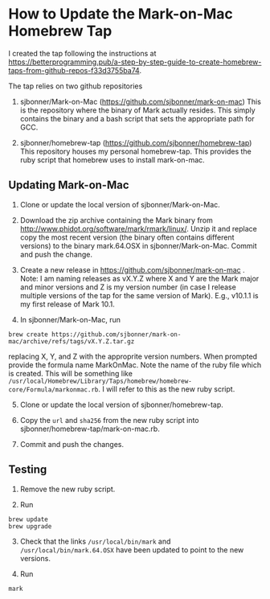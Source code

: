 # How to Update the Mark-on-Mac Homebrew Tap

I created the tap following the instructions at https://betterprogramming.pub/a-step-by-step-guide-to-create-homebrew-taps-from-github-repos-f33d3755ba74. 

The tap relies on two github repositories

1. sjbonner/Mark-on-Mac (https://github.com/sjbonner/mark-on-mac)
    This is the repository where the binary of Mark actually resides. This simply contains the binary and a bash script that sets the appropriate path for GCC. 
	
2. sjbonner/homebrew-tap (https://github.com/sjbonner/homebrew-tap)
   This repository houses my personal homebrew-tap. This provides the ruby script that homebrew uses to install mark-on-mac.
   
## Updating Mark-on-Mac

1. Clone or update the local version of sjbonner/Mark-on-Mac. 

2. Download the zip archive containing the Mark binary from http://www.phidot.org/software/mark/rmark/linux/. Unzip it and replace copy the most recent version (the binary often contains different versions) to the binary mark.64.OSX in sjbonner/Mark-on-Mac. Commit and push the change.

3. Create a new release in https://github.com/sjbonner/mark-on-mac . Note: I am naming releases as vX.Y.Z where X and Y are the Mark major and minor versions and Z is my version number (in case I release multiple versions of the tap for the same version of Mark). E.g., v10.1.1 is my first release of Mark 10.1.

4. In sjbonner/Mark-on-Mac, run
```
brew create https://github.com/sjbonner/mark-on-mac/archive/refs/tags/vX.Y.Z.tar.gz
```
replacing X, Y, and Z with the approprite version numbers. When prompted provide the formula name MarkOnMac. Note the name of the ruby file which is created. This will be something like `/usr/local/Homebrew/Library/Taps/homebrew/homebrew-core/Formula/markonmac.rb`. I will refer to this as the new ruby script. 

5. Clone or update the local version of sjbonner/homebrew-tap.

6. Copy the `url` and `sha256` from the new ruby script into sjbonner/homebrew-tap/mark-on-mac.rb. 

7. Commit and push the changes.

## Testing

1. Remove the new ruby script.

2. Run
```
brew update
brew upgrade
```

3. Check that the links `/usr/local/bin/mark` and `/usr/local/bin/mark.64.OSX` have been updated to point to the new versions.

4. Run 
```
mark
```



